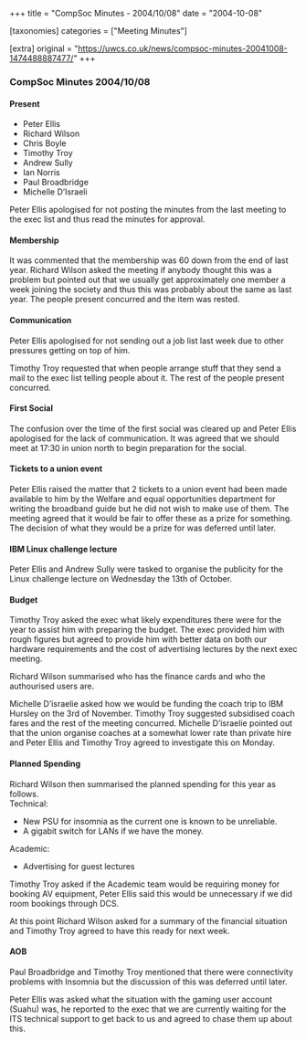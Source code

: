 +++
title = "CompSoc Minutes - 2004/10/08"
date = "2004-10-08"

[taxonomies]
categories = ["Meeting Minutes"]

[extra]
original = "https://uwcs.co.uk/news/compsoc-minutes-20041008-1474488887477/"
+++

### CompSoc Minutes 2004/10/08

#### Present

  - Peter Ellis
  - Richard Wilson
  - Chris Boyle
  - Timothy Troy
  - Andrew Sully
  - Ian Norris
  - Paul Broadbridge
  - Michelle D’Israeli

Peter Ellis apologised for not posting the minutes from the last meeting to the exec list and thus read the minutes for approval.

#### Membership

It was commented that the membership was 60 down from the end of last year. Richard Wilson asked the meeting if anybody thought this was a problem but pointed out that we usually get approximately one member a week joining the society and thus this was probably about the same as last year. The people present concurred and the item was rested.

#### Communication

Peter Ellis apologised for not sending out a job list last week due to other pressures getting on top of him.

Timothy Troy requested that when people arrange stuff that they send a mail to the exec list telling people about it. The rest of the people present concurred.

#### First Social

The confusion over the time of the first social was cleared up and Peter Ellis apologised for the lack of communication. It was agreed that we should meet at 17:30 in union north to begin preparation for the social.

#### Tickets to a union event

Peter Ellis raised the matter that 2 tickets to a union event had been made available to him by the Welfare and equal opportunities department for writing the broadband guide but he did not wish to make use of them. The meeting agreed that it would be fair to offer these as a prize for something. The decision of what they would be a prize for was deferred until later.

#### IBM Linux challenge lecture

Peter Ellis and Andrew Sully were tasked to organise the publicity for the Linux challenge lecture on Wednesday the 13th of October.

#### Budget

Timothy Troy asked the exec what likely expenditures there were for the year to assist him with preparing the budget. The exec provided him with rough figures but agreed to provide him with better data on both our hardware requirements and the cost of advertising lectures by the next exec meeting.

Richard Wilson summarised who has the finance cards and who the authourised users are.

Michelle D’israelie asked how we would be funding the coach trip to IBM Hursley on the 3rd of November. Timothy Troy suggested subsidised coach fares and the rest of the meeting concurred. Michelle D’israelie pointed out that the union organise coaches at a somewhat lower rate than private hire and Peter Ellis and Timothy Troy agreed to investigate this on Monday.

#### Planned Spending

Richard Wilson then summarised the planned spending for this year as follows.  
Technical:

  - New PSU for insomnia as the current one is known to be unreliable.
  - A gigabit switch for LANs if we have the money.

Academic:

  - Advertising for guest lectures

Timothy Troy asked if the Academic team would be requiring money for booking AV equipment, Peter Ellis said this would be unnecessary if we did room bookings through DCS.

At this point Richard Wilson asked for a summary of the financial situation and Timothy Troy agreed to have this ready for next week.

#### AOB

Paul Broadbridge and Timothy Troy mentioned that there were connectivity problems with Insomnia but the discussion of this was deferred until later.

Peter Ellis was asked what the situation with the gaming user account (Suahu) was, he reported to the exec that we are currently waiting for the ITS technical support to get back to us and agreed to chase them up about this.
